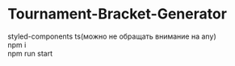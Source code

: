 # Tournament-Bracket-Generator
styled-components ts(можно не обращать внимание на anу) <br/>
npm i <br/>
npm run start 
